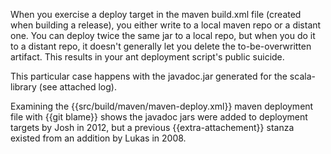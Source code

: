 When you exercise a deploy target in the maven build.xml file (created when building a release), you either write to a local maven repo or a distant one. You can deploy twice the same jar to a local repo, but when you do it to a distant repo, it doesn't generally let you delete the to-be-overwritten artifact. This results in your ant deployment script's public suicide.

This particular case happens with the javadoc.jar generated for the scala-library (see attached log).

Examining the {{src/build/maven/maven-deploy.xml}} maven deployment file with {{git blame}} shows the javadoc jars were added to deployment targets by Josh in 2012, but a previous {{extra-attachement}} stanza existed from an addition by Lukas in 2008.
